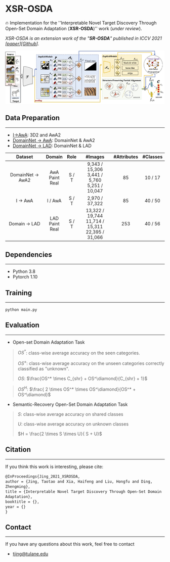 # XSR-OSDA
:fire: Implementation for the ''Interpretable Novel Target Discovery Through Open-Set Domain Adaptation (**XSR-OSDA**)'' work (*under review*).

*XSR-OSDA is an extension work of the "**SR-OSDA**" published in ICCV 2021 [[paper](https://openaccess.thecvf.com/content/ICCV2021/papers/Jing_Towards_Novel_Target_Discovery_Through_Open-Set_Domain_Adaptation_ICCV_2021_paper.pdf)][[Github](https://github.com/scottjingtt/SROSDA/tree/main)].*


![image](./framework.jpg)

## Data Preparation
---
- [I->AwA](./data/I2AwA/dataset_info.txt): 3D2 and AwA2
- [DomainNet -> AwA](./data/D2AwA/classes.txt): DomainNet & AwA2
- [DomainNet -> LAD](./data/D2LAD/classes.txt): DomainNet & LAD

|Dataset|Domain|Role|#Images|#Attributes|#Classes|
|:-:|:-:|:-:|:-:|:-:|:-:|
|DomainNet $\rightarrow$ AwA2|AwA <br> Paint <br> Real|S / T|9,343 / 15,306 <br> 3,441 / 5,760 <br> 5,251 / 10,047|85|10 / 17|
|I $\rightarrow$ AwA         |I / AwA | S / T | 2,970 / 37,322 | 85 | 40 / 50 |
|Domain $\rightarrow$ LAD| LAD <br> Paint <br> Real | S / T | 13,322 / 19,744 <br> 11,714 / 15,311 <br> 22,395 / 31,066 | 253 | 40 / 56 |


## Dependencies
---
- Python 3.8
- Pytorch 1.10


## Training
---
```shell
python main.py
```

## Evaluation
---

- Open-set Domain Adaptation Task

> $OS^*$: class-wise average accuracy on the seen categories.
>
> $OS^\diamond$: class-wise average accuracy on the unseen categories correctly classified as "unknown".
>
> $OS$: $\frac{OS^* \times C_{shr} + OS^\diamond}{C_{shr} + 1}$

> $OS^{H}$: $\frac{ 2 \times OS^* \times OS^\diamond}{OS^* + OS^\diamond}$

- Semantic-Recovery Open-Set Domain Adaptation Task

> $S$: class-wise average accuracy on shared classes
>
> $U$: class-wise average accuracy on unknown classes
>
> $H = \frac{2 \times S \times U}{ S + U}$

## Citation
---
If you think this work is interesting, please cite:
```
@InProceedings{Jing_2021_XSROSDA,
author = {Jing, Taotao and Xia, Haifeng and Liu, Hongfu and Ding, Zhengming},
title = {Interpretable Novel Target Discovery Through Open-Set Domain Adaptation},
booktitle = {},
year = {}
}
```

## Contact
---
If you have any questions about this work, feel free to contact
- tjing@tulane.edu
